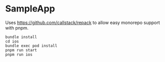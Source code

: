 # SampleApp

Uses https://github.com/callstack/repack to allow easy monorepo support with pnpm.

```
bundle install
cd ios
bundle exec pod install
pnpm run start
pnpm run ios
```
